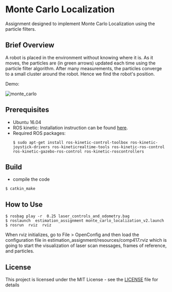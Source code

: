 # Monte Carlo Localization

Assignment designed to implement Monte Carlo Localization using the particle filters.

## Brief Overview  

A robot is placed in the environment without knowing where it is. As it moves, the particles are (in green arrows) updated each time using the particle filter algorithm. After many measurements, the particles converge to a small cluster around the robot. Hence we find the robot's position.

Demo:

![monte_carlo](https://user-images.githubusercontent.com/22216684/42646529-216e0d92-85cf-11e8-964e-8986368a4113.gif)

## Prerequisites

* Ubuntu 16.04
* ROS kinetic: Installation instruction can be found [here](http://wiki.ros.org/kinetic/Installation/Ubuntu).
* Required ROS packages:
    ```
    $ sudo apt-get install ros-kinetic-control-toolbox ros-kinetic-joystick-drivers ros-kineticrealtime-tools ros-kinetic-ros-control ros-kinetic-gazebo-ros-control ros-kinetic-roscontrollers
    ```

## Build

* compile the code
```
$ catkin_make
```

## How to Use

>
```
$ rosbag​ ​play​ ​-r ​ ​0.25​ ​laser_controls_and_odometry.bag
$ roslaunch ​ ​estimation_assignment​ monte_carlo_localization_v2.launch
$ rosrun ​ ​rviz ​ ​rviz
```
When rviz initializes, go to File > OpenConfig and then
load the configuration file in estimation_assignment/resources/comp417.rviz which is going
to start the visualization of laser scan messages, frames of reference, and particles.

## License

This project is licensed under the MIT License - see the [LICENSE](LICENSE) file for details
